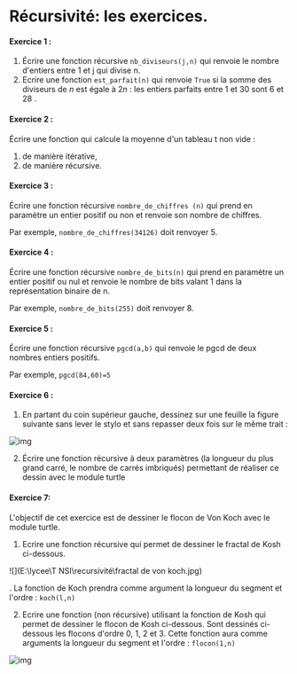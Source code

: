 # Récursivité: les exercices. 



#### Exercice 1 : 

1. Écrire une fonction récursive `nb_diviseurs(j,n)` qui renvoie le nombre d'entiers entre 1 et j qui divise n.
2. Ecrire une fonction `est_parfait(n)` qui renvoie `True` si la somme des diviseurs de $n$ est égale à $2n$ : les entiers parfaits entre 1 et 30 sont 6 et 28 .  



#### Exercice 2 :

 Écrire une fonction qui calcule la moyenne d'un tableau t non vide :

1. de manière itérative,
2. de manière récursive. 	



#### Exercice 3 : 

Écrire une fonction récursive `nombre_de_chiffres (n)` qui prend en paramètre un entier positif ou non et renvoie son nombre de chiffres. 

Par exemple, `nombre_de_chiffres(34126)` doit renvoyer 5. 



#### Exercice 4 :

 Écrire une fonction récursive `nombre_de_bits(n)` qui prend en paramètre un entier positif ou nul et renvoie le nombre de bits valant 1 dans la représentation binaire de n. 

Par exemple, `nombre_de_bits(255)` doit renvoyer 8.



#### Exercice 5 :

 Écrire une fonction récursive `pgcd(a,b)` qui renvoie le pgcd de deux nombres entiers positifs. 

Par exemple, `pgcd(84,60)=5`



#### Exercice 6 : 

1. En partant du coin supérieur gauche, dessinez sur une feuille la figure suivante sans lever le stylo et sans repasser deux fois sur le même trait :

![img](\recursive\IMG\trace.jpg)

2. Écrire une fonction récursive à deux paramètres (la longueur du plus grand carré, le nombre de carrés imbriqués) permettant de réaliser ce dessin avec le module turtle [](https://docs.python.org/fr/3/library/turtle.html)

   

#### Exercice 7: 

L'objectif de cet exercice est de  dessiner le flocon de Von Koch avec le module turtle.

1. Ecrire une fonction récursive qui permet de dessiner le fractal de Kosh ci-dessous. 

![](E:\lycee\T NSI\recursivité\fractal de von koch.jpg)



. La fonction de Koch prendra comme argument la longueur du segment et l'ordre : `koch(l,n)`

2. Ecrire une fonction (non récursive) utilisant la fonction de Kosh qui permet de dessiner le flocon de Kosh ci-dessous. Sont dessinés ci-dessous les flocons d'ordre 0, 1, 2 et 3. Cette fonction aura comme arguments la longueur du segment et l'ordre : `flocon(1,n)`

![img](https://kxs.fr/cours/recursivite/img/flocon.jpg)
